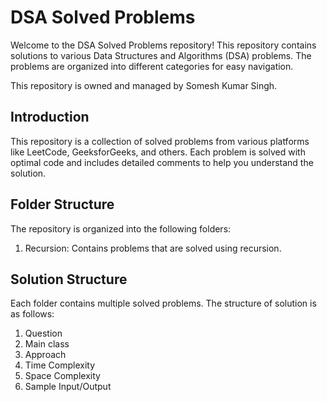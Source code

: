 # DSA Solved Problems

Welcome to the DSA Solved Problems repository! This repository contains solutions to various Data Structures and Algorithms (DSA) problems. The problems are organized into different categories for easy navigation.

This repository is owned and managed by Somesh Kumar Singh.

## Introduction

This repository is a collection of solved problems from various platforms like LeetCode, GeeksforGeeks, and others. Each problem is solved with optimal code and includes detailed comments to help you understand the solution.

## Folder Structure

The repository is organized into the following folders:

1. Recursion: Contains problems that are solved using recursion.

## Solution Structure

Each folder contains multiple solved problems. The structure of solution is as follows:

1. Question
2. Main class
3. Approach
4. Time Complexity
5. Space Complexity
6. Sample Input/Output
